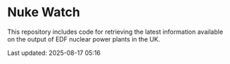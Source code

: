 # Nuke Watch

This repository includes code for retrieving the latest information available on the output of EDF nuclear power plants in the UK.

Last updated: 2025-08-17 05:16